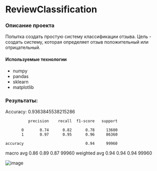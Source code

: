 # ReviewClassification
### Описание проекта
Попытка создать простую систему классификации отзыва. Цель - создать систему, которая определяет отзыв положительный или отрицательный.
#### Используемые технологии
- numpy
- pandas
- sklearn
- matplotlib

### Результаты:

Accuracy: 0.9363845538215286

              precision    recall  f1-score   support

           0       0.74      0.82      0.78     13600
           1       0.97      0.95      0.96     86360

    accuracy                           0.94     99960
   macro avg       0.86      0.89      0.87     99960
weighted avg       0.94      0.94      0.94     99960

![image](https://github.com/fluke8/ReviewClassification/assets/84039753/73252b5b-94a7-4165-95a3-f6fae23e5e1d)


